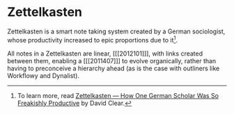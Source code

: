 # Zettelkasten

Zettelkasten is a smart note taking system created by a German sociologist, whose productivity increased to epic proportions due to it[^dclear]. 

All notes in a Zettelkasten are linear, [[[2012101]]], with links created between them, enabling a [[[2011407]]] to evolve organically, rather than having to preconceive a hierarchy ahead (as is the case with outliners like Workflowy and Dynalist).

[^dclear]: To learn more, read [Zettelkasten — How One German Scholar Was So Freakishly Productive](https://writingcooperative.com/zettelkasten-how-one-german-scholar-was-so-freakishly-productive-997e4e0ca125) by David Clear.

